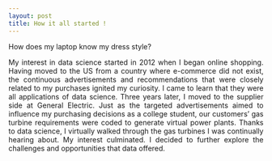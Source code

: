 ```yaml
---
layout: post
title: How it all started !
---
```

How does my laptop know my dress style?
<div align="justify"> 
My interest in data science started in 2012 when I began online shopping. Having moved to the US from a country where e-commerce did not exist, the continuous advertisements and recommendations that were closely related to my purchases ignited my curiosity. I came to learn that they were all applications of data science.  Three years later, I moved to the supplier side at General Electric. Just as the targeted advertisements aimed to influence my purchasing decisions as a college student, our customers’ gas turbine requirements were coded to generate virtual power plants.  Thanks to data science, I virtually walked through the gas turbines I was continually hearing about. My interest culminated. I decided to further explore the challenges and opportunities that data offered.
</div>

